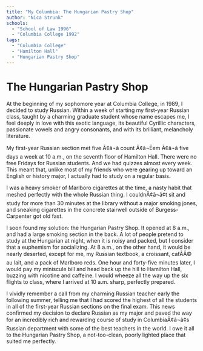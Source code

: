 ```yaml
---
title: "My Columbia: The Hungarian Pastry Shop"
author: "Nica Strunk"
schools:
  - "School of Law 1996"
  - "Columbia College 1992"
tags:
  - "Columbia College"
  - "Hamilton Hall"
  - "Hungarian Pastry Shop"
---
```


# The Hungarian Pastry Shop

At the beginning of my sophomore year at Columbia College, in 1989, I decided to study Russian.  Within a week of starting my first-year Russian class, taught by a charming graduate student whose name escapes me, I feel deeply in love with this exotic language, its beautiful Cyrillic characters, passionate vowels and angry consonants, and with its brilliant, melancholy literature.

My first-year Russian section met five Ã¢â¬â count Ã¢â¬Ëem Ã¢â¬â five days a week at 10 a.m., on the seventh floor of Hamilton Hall.  There were no free Fridays for Russian students.  And we had quizzes almost every week.  This meant that, unlike most of my friends who were gearing up toward an English or history major, I actually had to study on a regular basis.

I was a heavy smoker of Marlboro cigarettes at the time, a nasty habit that meshed perfectly with the whole Russian thing.  I couldnÃ¢â¬â¢t sit and study for more than 30 minutes at the library without a major smoking jones, and sneaking cigarettes in the concrete stairwell outside of Burgess-Carpenter got old fast.

I soon found my solution:  the Hungarian Pastry Shop.  It opened at 8 a.m., and had a large smoking section in the back.  A lot of people pretend to study at the Hungarian at night, when it is noisy and packed, but I consider that a euphemism for socializing.  At 8 a.m., on the other hand, it would be nearly deserted, except for me, my Russian textbook, a croissant, cafÃÂ© au lait, and a pack of Marlboro reds.  One hour and forty-five minutes later, I would pay my miniscule bill and head back up the hill to Hamilton Hall, buzzing with nicotine and caffeine.  I would wheeze all the way up the six flights to class, where I arrived at 10 a.m. sharp, perfectly prepared.

I vividly remember a call from my charming Russian teacher early the following summer, telling me that I had scored the highest of all the students in all of the first-year Russian sections on the final exam.  This news confirmed my decision to declare Russian as my major and paved the way for an incredibly rich and rewarding course of study in ColumbiaÃ¢â¬â¢s Russian department with some of the best teachers in the world.  I owe it all to the Hungarian Pastry Shop, a not-too-clean, poorly lighted place that suited me perfectly.
